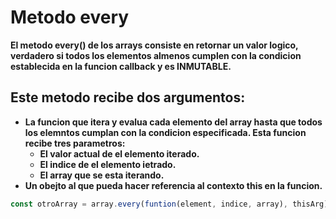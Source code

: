 # Metodo every

**El metodo every() de los arrays consiste en retornar un valor logico, verdadero si todos los elementos almenos cumplen con la condicion establecida en la funcion callback y es INMUTABLE.**

## Este metodo recibe dos argumentos: 

- **La funcion que itera y evalua cada elemento del array hasta que todos los elemntos cumplan con la condicion especificada. Esta funcion recibe tres parametros:**
	- **El valor actual de el elemento iterado.**
	- **El indice de el elemento ietrado.**
	- **El array que se esta iterando.**
- **Un obejto al que pueda hacer referencia al contexto this en la funcion.**

```javascript
const otroArray = array.every(funtion(element, indice, array), thisArg);
```